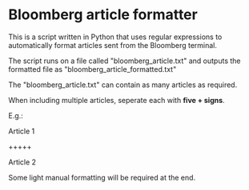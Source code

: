 # Bloomberg article formatter

This is a script written in Python that uses regular expressions to automatically format articles sent from the Bloomberg terminal.

The script runs on a file called "bloomberg_article.txt" and outputs the formatted file as "bloomberg_article_formatted.txt"

The "bloomberg_article.txt" can contain as many articles as required.

When including multiple articles, seperate each with **five + signs**.

E.g.:

Article 1

+++++

Article 2

Some light manual formatting will be required at the end.